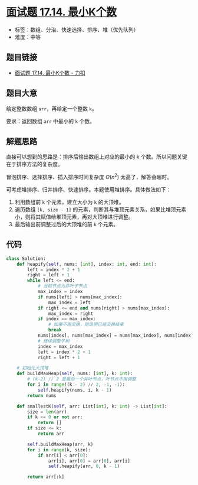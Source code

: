 # [面试题 17.14. 最小K个数](https://leetcode.cn/problems/smallest-k-lcci/)

- 标签：数组、分治、快速选择、排序、堆（优先队列）
- 难度：中等

## 题目链接

- [面试题 17.14. 最小K个数 - 力扣](https://leetcode.cn/problems/smallest-k-lcci/)

## 题目大意

给定整数数组 `arr`，再给定一个整数 `k`。

要求：返回数组 `arr` 中最小的 `k` 个数。

## 解题思路

直接可以想到的思路是：排序后输出数组上对应的最小的 k 个数。所以问题关键在于排序方法的复杂度。

冒泡排序、选择排序、插入排序时间复杂度 $O(n^2)$ 太高了，解答会超时。

可考虑堆排序、归并排序、快速排序。本题使用堆排序。具体做法如下：

1. 利用数组前 `k` 个元素，建立大小为 `k` 的大顶堆。
2. 遍历数组 `[k, size - 1]` 的元素，判断其与堆顶元素关系，如果比堆顶元素小，则将其赋值给堆顶元素，再对大顶堆进行调整。
3. 最后输出前调整过后的大顶堆的前 `k` 个元素。

## 代码

```python
class Solution:
    def heapify(self, nums: [int], index: int, end: int):
        left = index * 2 + 1
        right = left + 1
        while left <= end:
            # 当前节点为非叶子节点
            max_index = index
            if nums[left] > nums[max_index]:
                max_index = left
            if right <= end and nums[right] > nums[max_index]:
                max_index = right
            if index == max_index:
                # 如果不用交换，则说明已经交换结束
                break
            nums[index], nums[max_index] = nums[max_index], nums[index]
            # 继续调整子树
            index = max_index
            left = index * 2 + 1
            right = left + 1

    # 初始化大顶堆
    def buildMaxHeap(self, nums: [int], k: int):
        # (k-2) // 2 是最后一个非叶节点，叶节点不用调整
        for i in range((k - 2) // 2, -1, -1):
            self.heapify(nums, i, k - 1)
        return nums

    def smallestK(self, arr: List[int], k: int) -> List[int]:
        size = len(arr)
        if k <= 0 or not arr:
            return []
        if size <= k:
            return arr

        self.buildMaxHeap(arr, k)
        for i in range(k, size):
            if arr[i] < arr[0]:
                arr[i], arr[0] = arr[0], arr[i]
                self.heapify(arr, 0, k - 1)

        return arr[:k]
```

